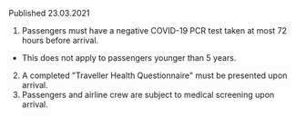 Published 23.03.2021
1. Passengers must have a negative COVID-19 PCR test taken at most 72 hours before arrival.
- This does not apply to passengers younger than 5 years.
2. A completed "Traveller Health Questionnaire" must be presented upon arrival.
3. Passengers and airline crew are subject to medical screening upon arrival.

